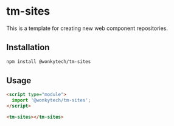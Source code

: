 # tm-sites

This is a template for creating new web component repositories.

## Installation
```bash
npm install @wonkytech/tm-sites
```

## Usage
```html
<script type="module">
  import '@wonkytech/tm-sites';
</script>

<tm-sites></tm-sites>
```